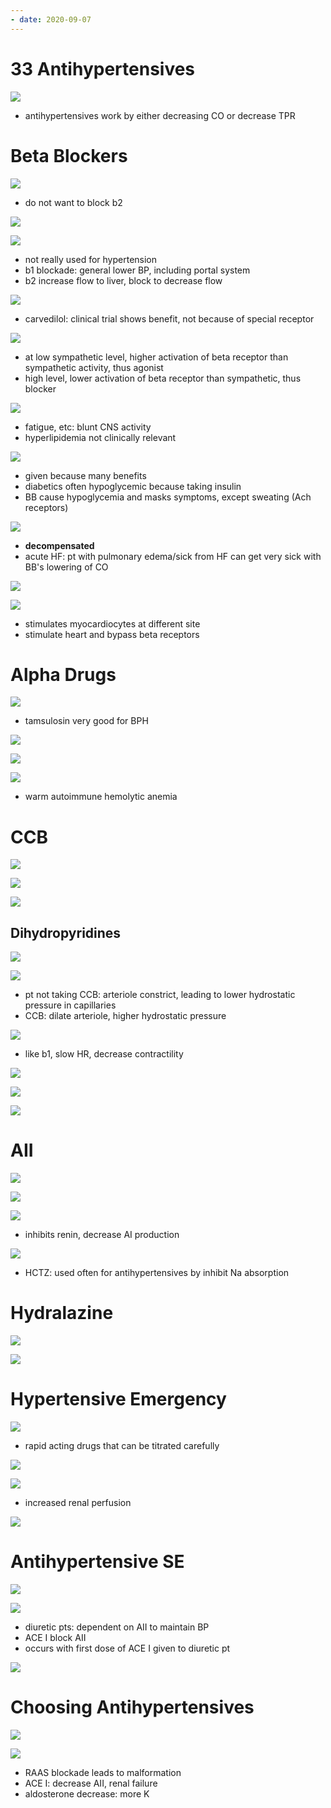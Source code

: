 ```yaml
---
- date: 2020-09-07
---
```


# 33 Antihypertensives

<!-- antihypertensive 3 mechanisms -->

![](https://photos.thisispiggy.com/file/wikiFiles/yleJEq4.jpg)

- antihypertensives work by either decreasing CO or decrease TPR

# Beta Blockers

<!-- antihypertensive beta blockers, moa, nonspecific, partial agonists -->

![](https://photos.thisispiggy.com/file/wikiFiles/amJ2ZC8.jpg)

- do not want to block b2

![](https://photos.thisispiggy.com/file/wikiFiles/Gue0Rhm.jpg)

![](https://photos.thisispiggy.com/file/wikiFiles/d8br1hQ.jpg)

- not really used for hypertension
- b1 blockade: general lower BP, including portal system
- b2 increase flow to liver, block to decrease flow

![](https://photos.thisispiggy.com/file/wikiFiles/kIHILsS.jpg)

- carvedilol: clinical trial shows benefit, not because of special receptor

![](https://photos.thisispiggy.com/file/wikiFiles/fnPtAZm.jpg)

- at low sympathetic level, higher activation of beta receptor than sympathetic activity, thus agonist
- high level, lower activation of beta receptor than sympathetic, thus blocker

<!-- antihypertensive beta blocker SE -->

![](https://photos.thisispiggy.com/file/wikiFiles/uxQJ0KJ.jpg)

- fatigue, etc: blunt CNS activity
- hyperlipidemia not clinically relevant

![](https://photos.thisispiggy.com/file/wikiFiles/lFmh2Oj.jpg)

- given because many benefits
- diabetics often hypoglycemic because taking insulin
- BB cause hypoglycemia and masks symptoms, except sweating (Ach receptors)

![](https://photos.thisispiggy.com/file/wikiFiles/3wVu1Yx.jpg)

- **decompensated**
- acute HF: pt with pulmonary edema/sick from HF can get very sick with BB's lowering of CO

<!-- beta blocker overdose symptoms, treatment -->

![](https://photos.thisispiggy.com/file/wikiFiles/sNC0JFA.jpg)

![](https://photos.thisispiggy.com/file/wikiFiles/o4HxKLD.jpg)

- stimulates myocardiocytes at different site
- stimulate heart and bypass beta receptors

# Alpha Drugs

<!-- antihypertensive alpha drugs include, uses -->

![](https://photos.thisispiggy.com/file/wikiFiles/eerF05Z.jpg)

- tamsulosin very good for BPH

![](https://photos.thisispiggy.com/file/wikiFiles/HwdFMGu.jpg)

![](https://photos.thisispiggy.com/file/wikiFiles/FlKyBsD.jpg)

![](https://photos.thisispiggy.com/file/wikiFiles/wPZt4xR.jpg)

- warm autoimmune hemolytic anemia

# CCB

<!-- ignore -->

![](https://photos.thisispiggy.com/file/wikiFiles/xzI7dy5.jpg)

![](https://photos.thisispiggy.com/file/wikiFiles/TdNxoSv.jpg)

![](https://photos.thisispiggy.com/file/wikiFiles/UZ0Gb8o.jpg)

## Dihydropyridines

<!-- dihydropyridine SE, moa -->

![](https://photos.thisispiggy.com/file/wikiFiles/pgQCxLM.jpg)

![](https://photos.thisispiggy.com/file/wikiFiles/XjHMNSw.jpg)

- pt not taking CCB: arteriole constrict, leading to lower hydrostatic pressure in capillaries
- CCB: dilate arteriole, higher hydrostatic pressure

<!-- nondihydropyridine antihypertensives include, uses, se -->

![](https://photos.thisispiggy.com/file/wikiFiles/4A32OJm.jpg)

- like b1, slow HR, decrease contractility

![](https://photos.thisispiggy.com/file/wikiFiles/4EqX1NC.jpg)

![](https://photos.thisispiggy.com/file/wikiFiles/36ru36Z.jpg)

![](https://photos.thisispiggy.com/file/wikiFiles/PBtt6Vy.jpg)

# AII

<!-- ignore -->

![](https://photos.thisispiggy.com/file/wikiFiles/TqRYc75.jpg)

![](https://photos.thisispiggy.com/file/wikiFiles/YpRkM5k.jpg)

![](https://photos.thisispiggy.com/file/wikiFiles/2qKWYH8.jpg)

- inhibits renin, decrease AI production

![](https://photos.thisispiggy.com/file/wikiFiles/0Ik03VM.jpg)

- HCTZ: used often for antihypertensives by inhibit Na absorption

# Hydralazine

![](https://photos.thisispiggy.com/file/wikiFiles/9WQxvzi.jpg)

![](https://photos.thisispiggy.com/file/wikiFiles/DI1CfMv.jpg)

# Hypertensive Emergency

<!-- hypertensive emergency drugs, moa -->

![](https://photos.thisispiggy.com/file/wikiFiles/Qdi3xGQ.jpg)

- rapid acting drugs that can be titrated carefully

![](https://photos.thisispiggy.com/file/wikiFiles/R3QldTw.jpg)

![](https://photos.thisispiggy.com/file/wikiFiles/TD6rik4.jpg)

- increased renal perfusion

![](https://photos.thisispiggy.com/file/wikiFiles/W34DfR6.jpg)

# Antihypertensive SE

<!-- antihypertensives common se -->

![](https://photos.thisispiggy.com/file/wikiFiles/ZmHrCiV.jpg)

![](https://photos.thisispiggy.com/file/wikiFiles/xm429LL.jpg)

- diuretic pts: dependent on AII to maintain BP
- ACE I block AII
- occurs with first dose of ACE I given to diuretic pt

![](https://photos.thisispiggy.com/file/wikiFiles/znF7xdf.jpg)

# Choosing Antihypertensives

<!-- antihypertensives different scenarios -->

![](https://photos.thisispiggy.com/file/wikiFiles/rUM41un.jpg)

![](https://photos.thisispiggy.com/file/wikiFiles/uSBhsDQ.jpg)

- RAAS blockade leads to malformation
- ACE I: decrease AII, renal failure
- aldosterone decrease: more K
